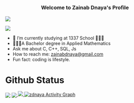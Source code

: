 
<!-- <h2>
  <img src="https://media.giphy.com/media/hvRJCLFzcasrR4ia7z/giphy.gif" width="15px"/>
  </h2> -->
  <h3 align="center"> Welcome to Zainab Dnaya's Profile  </h3>
  <img  align="center" src="https://readme-typing-svg.herokuapp.com/?lines=First,%20solve%20the%20problem.;Second+%20Then,%20write%20the%20code.&font=Fira%20Code&center=true&width=380&height=50" 
       style="max-width: 100%;">


<img width="80%" href="https://www.coolgenerator.com/Data/Textdesign/202204/0db79c425e935135deb51b995d2ba74a.png" style="max-width: 100%;">
<!--
**zainabdnaya/zainabdnaya** is a ✨ _special_ ✨ repository because its `README.md` (this file) appears on your GitHub profile.-->

<!-- ## Here are some ideas to get you started:
 -->
  ![](https://komarev.com/ghpvc/?username=zainabdnaya)
- 🎯 I’m currently studying at 1337 School 👩🏻‍💻
-  👩🏻‍🏫A Bachelor degree in Applied Mathematics
- Ask me about C, C++, SQL, Js </br>
- How to reach me: zainabdnaya@gmail.com</br>
- Fun fact: coding is lifestyle.</br>

# Github Status 
<a> <img align= "center" src="https://github-readme-stats.vercel.app/api?username=zainabdnaya&show_icons=true&theme=highcontrast&hide_border=true"></a>
<a href="https://github.com/zainabdnaya/github-stats">
<img align="center" src="https://github-readme-stats.vercel.app/api/top-langs?username=zainabdnaya&amp;include_all_commits=true&amp;count_private=true&amp;hide=tex,Rich%20Text%20Format&amp;langs_count=10&amp;layout=compact&amp;bg_color=00000000&amp;text_color=2B65CF&amp;icon_color=2B65CF&amp;title_color=2B65CF&amp;hide_border=true" style="max-width: 100%;">
<img src="https://github-readme-streak-stats.herokuapp.com/?user=zainabdnaya&theme=highcontrast&hide_border=true">
  <a href="https://github.com/ashutosh00710/github-readme-activity-graph"><img alt="zdnaya Activity Graph" src="https://denvercoder1-activity-graph.herokuapp.com/graph/?username=zainabdnaya&theme=react-dark&hide_border=true" data-canonical-src="https://denvercoder1-activity-graph.herokuapp.com/graph/?username=zainabdnaya&bg_color=000000&color=AEFEFF&line=B85252&point=AEFEFF&hide_border=true" style="max-width: 100%;"></a>


